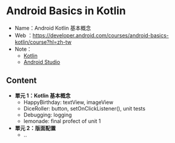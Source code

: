# Android Basics in Kotlin
 
- Name：Android Kotlin 基本概念
- Web ：https://developer.android.com/courses/android-basics-kotlin/course?hl=zh-tw
- Note：
	- [Kotlin](https://hackmd.io/2PVqPM9aScy1_5AZJfBHlg?both)
	- [Android Studio](https://hackmd.io/8V3dt_jpQ_WXw3Rr2bKDSQ)

## Content
- **單元 1：Kotlin 基本概念**
	- HappyBirthday: textView, imageView
	- DiceRoller: button, setOnClickListener(), unit tests
	- Debugging: logging
	- lemonade: final profect of unit 1
- **單元 2：版面配置**
	- ..